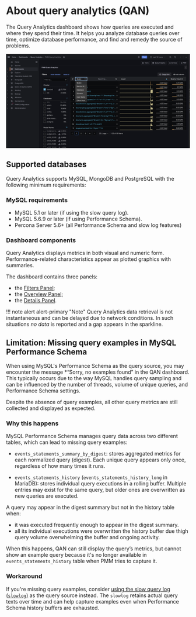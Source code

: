 # About query analytics (QAN)

The Query Analytics dashboard shows how queries are executed and where they spend their time. It helps you analyze database queries over time, optimize database performance, and find and remedy the source of problems.

![!image](../../images/PMM_Query_Analytics.jpg)

## Supported databases

Query Analytics supports MySQL, MongoDB and PostgreSQL with the following minimum requirements:

### MySQL requirements

- MySQL 5.1 or later (if using the slow query log).
- MySQL 5.6.9 or later (if using Performance Schema).
- Percona Server 5.6+ (all Performance Schema and slow log features)


### Dashboard components
Query Analytics displays metrics in both visual and numeric form. Performance-related characteristics appear as plotted graphics with summaries.

The dashboard contains three panels:

- the [Filters Panel](panels/filters.md);
- the [Overview Panel](panels/overview.md);
- the [Details Panel](panels/details.md).

!!! note alert alert-primary "Note"
    Query Analytics data retrieval is not instantaneous and can be delayed due to network conditions. In such situations *no data* is reported and a gap appears in the sparkline.

## Limitation: Missing query examples in MySQL Performance Schema

When using MySQL's Performance Schema as the query source, you may encounter the message *“Sorry, no examples found” in the QAN dashboard. This typically occurs due to the way MySQL handles query sampling and can be influenced by the number of threads, volume of unique queries, and Performance Schema settings.

Despite the absence of query examples, all other query metrics are still collected and displayed as expected.

### Why this happens

MySQL Performance Schema manages query data across two different tables, which can lead to missing query examples:

- `events_statements_summary_by_digest`: stores aggregated metrics for each normalized query (digest). Each unique query appears only once, regardless of how many times it runs.

- `events_statements_history` (`events_statements_history_long` in MariaDB): stores individual query executions in a rolling buffer. Multiple entries may exist for the same query, but older ones are overwritten as new queries are executed.

A query may appear in the digest summary but not in the history table when:

- it was executed frequently enough to appear in the digest summary.
- all its individual executions were overwritten the history buffer due thigh query volume overwhelming the buffer and ongoing activity.

When this happens, QAN can still display the query’s metrics, but cannot show an example query  because it's no longer available in `events_statements_history` table when PMM tries to capture it.

### Workaround

If you're missing query examples, consider [using the slow query log (`slowlog`)](../../../docs/install-pmm/install-pmm-client/connect-database/mysql/mysql.md#configure-data-source) as the query source instead. 
The `slowlog` retains actual query texts over time and can help capture examples even when Performance Schema history buffers are exhausted.
